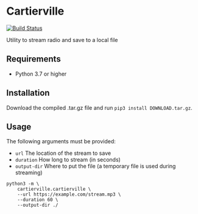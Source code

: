 # Cartierville

[![Build Status](https://ci.donald-martin.ca/buildStatus/icon?job=cartierville%2Fmain)](https://ci.donald-martin.ca/job/cartierville/job/main/)

Utility to stream radio and save to a local file

## Requirements

- Python 3.7 or higher

## Installation

Download the compiled .tar.gz file and run `pip3 install DOWNLOAD.tar.gz`.

## Usage

The following arguments must be provided:
- `url` The location of the stream to save
- `duration` How long to stream (in seconds)
- `output-dir` Where to put the file (a temporary file is used during streaming)

```
python3 -m \
    cartierville.cartierville \
    --url https://example.com/stream.mp3 \
    --duration 60 \
    --output-dir ./
```